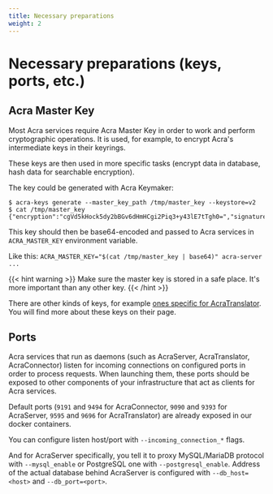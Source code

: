 ```yaml
---
title: Necessary preparations
weight: 2
---
```


# Necessary preparations (keys, ports, etc.)

## Acra Master Key

Most Acra services require Acra Master Key in order to work and perform cryptographic operations.
It is used, for example, to encrypt Acra's intermediate keys in their keyrings.

These keys are then used in more specific tasks
(encrypt data in database, hash data for searchable encryption).

The key could be generated with Acra Keymaker:
```
$ acra-keys generate --master_key_path /tmp/master_key --keystore=v2
$ cat /tmp/master_key
{"encryption":"cgVd5kHock5dy2bBGv6dHmHCgi2Piq3+y43lE7tTgh0=","signature":"fNNgVVBvjaIuL7Ea5lNcs4Ccz8SqLF4bXGhJvLGVL0k="}
```

This key should then be base64-encoded and passed to Acra services in `ACRA_MASTER_KEY` environment variable.

Like this: `ACRA_MASTER_KEY="$(cat /tmp/master_key | base64)" acra-server ...`

{{< hint warning >}}
Make sure the master key is stored in a safe place.
It's more important than any other key.
{{< /hint >}}

There are other kinds of keys, for example [ones specific for AcraTranslator](/acra/configuring-maintaining/general-configuration/acra-translator/#keys).
You will find more about these keys on their page.

## Ports

Acra services that run as daemons (such as AcraServer, AcraTranslator, AcraConnector) listen for incoming
connections on configured ports in order to process requests.
When launching them, these ports should be exposed to other components of your infrastructure
that act as clients for Acra services.

Default ports (`9191` and `9494` for AcraConnector, `9090` and `9393` for AcraServer, `9595` and `9696` for AcraTranslator)
are already exposed in our docker containers.

You can configure listen host/port with `--incoming_connection_*` flags.

And for AcraServer specifically, you tell it to proxy MySQL/MariaDB protocol with `--mysql_enable` or PostgreSQL one with `--postgresql_enable`.
Address of the actual database behind AcraServer is configured with `--db_host=<host>` and `--db_port=<port>`.
